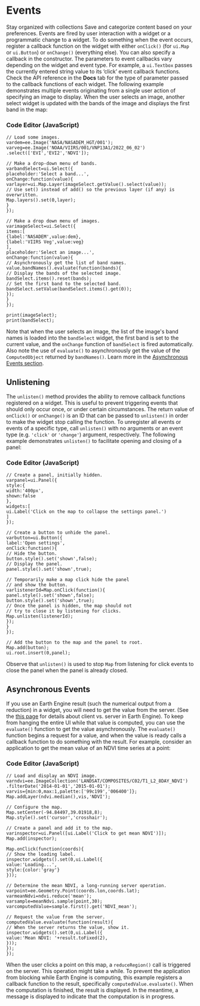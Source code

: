  
#  Events
Stay organized with collections  Save and categorize content based on your preferences. 
Events are fired by user interaction with a widget or a programmatic change to a widget. To do something when the event occurs, register a callback function on the widget with either `onClick()` (for `ui.Map` or `ui.Button`) or `onChange()` (everything else). You can also specify a callback in the constructor. The parameters to event callbacks vary depending on the widget and event type. For example, a `ui.Textbox` passes the currently entered string value to its ‘click’ event callback functions. Check the API reference in the **Docs** tab for the type of parameter passed to the callback functions of each widget.
The following example demonstrates multiple events originating from a single user action of specifying an image to display. When the user selects an image, another select widget is updated with the bands of the image and displays the first band in the map:
### Code Editor (JavaScript)
```
// Load some images.
vardem=ee.Image('NASA/NASADEM_HGT/001');
varveg=ee.Image('NOAA/VIIRS/001/VNP13A1/2022_06_02')
.select(['EVI','EVI2','NDVI']);

// Make a drop-down menu of bands.
varbandSelect=ui.Select({
placeholder:'Select a band...',
onChange:function(value){
varlayer=ui.Map.Layer(imageSelect.getValue().select(value));
// Use set() instead of add() so the previous layer (if any) is overwritten.
Map.layers().set(0,layer);
}
});

// Make a drop down menu of images.
varimageSelect=ui.Select({
items:[
{label:'NASADEM',value:dem},
{label:'VIIRS Veg',value:veg}
],
placeholder:'Select an image...',
onChange:function(value){
// Asynchronously get the list of band names.
value.bandNames().evaluate(function(bands){
// Display the bands of the selected image.
bandSelect.items().reset(bands);
// Set the first band to the selected band.
bandSelect.setValue(bandSelect.items().get(0));
});
}
});

print(imageSelect);
print(bandSelect);
```

Note that when the user selects an image, the list of the image's band names is loaded into the `bandSelect` widget, the first band is set to the current value, and the `onChange` function of `bandSelect` is fired automatically. Also note the use of `evaluate()` to asynchronously get the value of the `ComputedObject` returned by `bandNames()`. Learn more in the [Asynchronous Events section](https://developers.google.com/earth-engine/guides/ui_events#asynchronous-events).
## Unlistening
The `unlisten()` method provides the ability to remove callback functions registered on a widget. This is useful to prevent triggering events that should only occur once, or under certain circumstances. The return value of `onClick()` or `onChange()` is an ID that can be passed to `unlisten()` in order to make the widget stop calling the function. To unregister all events or events of a specific type, call `unlisten()` with no arguments or an event type (e.g. `'click'` or `'change'`) argument, respectively. The following example demonstrates `unlisten()` to facilitate opening and closing of a panel: 
### Code Editor (JavaScript)
```
// Create a panel, initially hidden.
varpanel=ui.Panel({
style:{
width:'400px',
shown:false
},
widgets:[
ui.Label('Click on the map to collapse the settings panel.')
]
});

// Create a button to unhide the panel.
varbutton=ui.Button({
label:'Open settings',
onClick:function(){
// Hide the button.
button.style().set('shown',false);
// Display the panel.
panel.style().set('shown',true);

// Temporarily make a map click hide the panel
// and show the button.
varlistenerId=Map.onClick(function(){
panel.style().set('shown',false);
button.style().set('shown',true);
// Once the panel is hidden, the map should not
// try to close it by listening for clicks.
Map.unlisten(listenerId);
});
}
});

// Add the button to the map and the panel to root.
Map.add(button);
ui.root.insert(0,panel);
```

Observe that `unlisten()` is used to stop `Map` from listening for click events to close the panel when the panel is already closed.
## Asynchronous Events
If you use an Earth Engine result (such the numerical output from a reduction) in a widget, you will need to get the value from the server. (See the [this page](https://developers.google.com/earth-engine/client_server) for details about client vs. server in Earth Engine). To keep from hanging the entire UI while that value is computed, you can use the `evaluate()` function to get the value asynchronously. The `evaluate()` function begins a request for a value, and when the value is ready calls a callback function to do something with the result. For example, consider an application to get the mean value of an NDVI time series at a point:
### Code Editor (JavaScript)
```
// Load and display an NDVI image.
varndvi=ee.ImageCollection('LANDSAT/COMPOSITES/C02/T1_L2_8DAY_NDVI')
.filterDate('2014-01-01','2015-01-01');
varvis={min:0,max:1,palette:['99c199','006400']};
Map.addLayer(ndvi.median(),vis,'NDVI');

// Configure the map.
Map.setCenter(-94.84497,39.01918,8);
Map.style().set('cursor','crosshair');

// Create a panel and add it to the map.
varinspector=ui.Panel([ui.Label('Click to get mean NDVI')]);
Map.add(inspector);

Map.onClick(function(coords){
// Show the loading label.
inspector.widgets().set(0,ui.Label({
value:'Loading...',
style:{color:'gray'}
}));

// Determine the mean NDVI, a long-running server operation.
varpoint=ee.Geometry.Point(coords.lon,coords.lat);
varmeanNdvi=ndvi.reduce('mean');
varsample=meanNdvi.sample(point,30);
varcomputedValue=sample.first().get('NDVI_mean');

// Request the value from the server.
computedValue.evaluate(function(result){
// When the server returns the value, show it.
inspector.widgets().set(0,ui.Label({
value:'Mean NDVI: '+result.toFixed(2),
}));
});
});
```

When the user clicks a point on this map, a `reduceRegion()` call is triggered on the server. This operation might take a while. To prevent the application from blocking while Earth Engine is computing, this example registers a callback function to the result, specifically `computedValue.evaluate()`. When the computation is finished, the result is displayed. In the meantime, a message is displayed to indicate that the computation is in progress.
